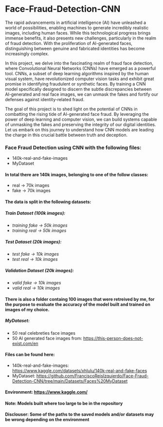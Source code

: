 # Face-Fraud-Detection-CNN

The rapid advancements in artificial intelligence (AI) have unleashed a world of possibilities, enabling machines to generate incredibly realistic images, including human faces. While this technological progress brings immense benefits, it also presents new challenges, particularly in the realm of fraud detection. With the proliferation of AI-generated faces, distinguishing between genuine and fabricated identities has become increasingly complex.

In this project, we delve into the fascinating realm of fraud face detection, where Convolutional Neural Networks (CNNs) have emerged as a powerful tool. CNNs, a subset of deep learning algorithms inspired by the human visual system, have revolutionized computer vision tasks and exhibit great promise in identifying fraudulent or synthetic faces. By training a CNN model specifically designed to discern the subtle discrepancies between AI-generated and real face images, we can unmask the fakes and fortify our defenses against identity-related fraud.

The goal of this project is to shed light on the potential of CNNs in combatting the rising tide of AI-generated face fraud. By leveraging the power of deep learning and computer vision, we can build systems capable of unmasking the fakes and preserving the integrity of our digital identities. Let us embark on this journey to understand how CNN models are leading the charge in this crucial battle between truth and deception.

### Face Fraud Detection using CNN with the following files:
* 140k-real-and-fake-images
* MyDataset
  
#### In total there are 140k images, belonging to one of the follow classes:
* real -> 70k images
* fake -> 70k images

#### The data is split in the following datasets:

##### Train Dataset (100k images):
* *training fake -> 50k images*
* *training real -> 50k images*

##### Test Dataset (20k images):
* *test fake -> 10k images*
* *test real -> 10k images*

##### Validation Dataset (20k images):
* *valid fake -> 10k images*
* *valid real -> 10k images*

#### There is also a folder containg 100 images that were retreived by me, for the purpose to evaluate the accuracy of the model built and trained on images of my choice.
##### MyDataset:
* 50 real celebreties face images
* 50 AI generated face images from: https://this-person-does-not-exist.com/en

#### Files can be found here:
* 140k-real-and-fake-images: https://www.kaggle.com/datasets/xhlulu/140k-real-and-fake-faces
* MyDataset: https://github.com/FranciscoReisIzquierdo/Face-Fraud-Detection-CNN/tree/main/Datasets/Faces%20MyDataset

#### Environment: https://www.kaggle.com/

#### **Note**: Models built where too large to be in the repository

#### Disclouser: Some of the paths to the saved models and/or datasets may be wrong depending on the environment
